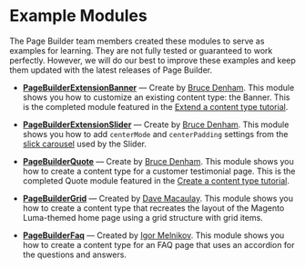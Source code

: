 # Example Modules

The Page Builder team members created these modules to serve as examples for learning. They are not fully tested or guaranteed to work perfectly. However, we will do our best to improve these examples and keep them updated with the latest releases of Page Builder.

- **[PageBuilderExtensionBanner](https://github.com/magento-devdocs/pagebuilder-examples/tree/master/Example/PageBuilderExtensionBanner)** — Create by [Bruce Denham](https://github.com/bdenham). This module shows you how to customize an existing content type: the Banner. This is the completed module featured in the [Extend a content type tutorial](https://devdocs.magento.com/page-builder/docs/extend-existing-content-type/overview.html).

- **[PageBuilderExtensionSlider](https://github.com/magento-devdocs/pagebuilder-examples/tree/master/Example/PageBuilderExtensionSlider)** — Create by [Bruce Denham](https://github.com/bdenham). This module shows you how to add `centerMode` and `centerPadding` settings from the [slick carousel](https://kenwheeler.github.io/slick/) used by the Slider.

- **[PageBuilderQuote](https://github.com/magento-devdocs/pagebuilder-examples/tree/master/Example/PageBuilderQuote)** — Create by [Bruce Denham](https://github.com/bdenham). This module shows you how to create a content type for a customer testimonial page. This is the completed Quote module featured in the [Create a content type tutorial](https://devdocs.magento.com/page-builder/docs/create-custom-content-type/overview.html).

- **[PageBuilderGrid](https://github.com/magento-devdocs/pagebuilder-examples/tree/master/Example/PageBuilderGrid)** — Created by [Dave Macaulay](https://github.com/davemacaulay). This module shows you how to create a content type that recreates the layout of the Magento Luma-themed home page using a grid structure with grid items.

- **[PageBuilderFaq](https://github.com/magento-devdocs/pagebuilder-examples/tree/master/Example/PageBuilderFaq)** — Created by [Igor Melnikov](https://github.com/melnikovi). This module shows you how to create a content type for an FAQ page that uses an accordion for the questions and answers.
